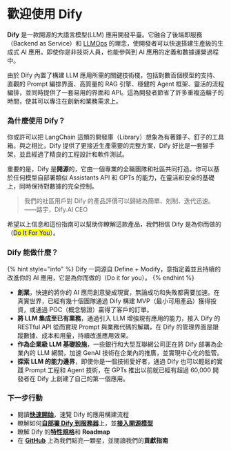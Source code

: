 # 歡迎使用 Dify

**Dify** 是一款開源的大語言模型(LLM) 應用開發平臺。它融合了後端即服務（Backend as Service）和 [LLMOps](learn-more/extended-reading/what-is-llmops.md) 的理念，使開發者可以快速搭建生產級的生成式 AI 應用。即使你是非技術人員，也能參與到 AI 應用的定義和數據運營過程中。

由於 Dify 內置了構建 LLM 應用所需的關鍵技術棧，包括對數百個模型的支持、直觀的 Prompt 編排界面、高質量的 RAG 引擎、穩健的 Agent 框架、靈活的流程編排，並同時提供了一套易用的界面和 API。這為開發者節省了許多重複造輪子的時間，使其可以專注在創新和業務需求上。

### 為什麼使用 Dify？

你或許可以把 LangChain 這類的開發庫（Library）想象為有著錘子、釘子的工具箱。與之相比，Dify 提供了更接近生產需要的完整方案，Dify 好比是一套腳手架，並且經過了精良的工程設計和軟件測試。

重要的是，Dify 是**開源**的，它由一個專業的全職團隊和社區共同打造。你可以基於任何模型自部署類似 Assistants API 和 GPTs 的能力，在靈活和安全的基礎上，同時保持對數據的完全控制。

> 我們的社區用戶對 Dify 的產品評價可以歸結為簡單、剋制、迭代迅速。\
> ——路宇，Dify.AI CEO

希望以上信息和這份指南可以幫助你瞭解這款產品，我們相信 Dify 是為你而做的（<mark style="color:blue;">Do It For You</mark>）。

### Dify 能做什麼？

{% hint style="info" %}
Dify 一詞源自 Define + Modify，意指定義並且持續的改進你的 AI 應用，它是為你而做的（Do it for you）。
{% endhint %}

* **創業**，快速的將你的 AI 應用創意變成現實，無論成功和失敗都需要加速。在真實世界，已經有幾十個團隊通過 Dify 構建 MVP（最小可用產品）獲得投資，或通過 POC（概念驗證）贏得了客戶的訂單。
* **將 LLM 集成至已有業務**，通過引入 LLM 增強現有應用的能力，接入 Dify 的 RESTful API 從而實現 Prompt 與業務代碼的解耦，在 Dify 的管理界面是跟蹤數據、成本和用量，持續改進應用效果。
* **作為企業級 LLM 基礎設施**，一些銀行和大型互聯網公司正在將 Dify 部署為企業內的 LLM 網關，加速 GenAI 技術在企業內的推廣，並實現中心化的監管。
* **探索 LLM 的能力邊界**，即使你是一個技術愛好者，通過 Dify 也可以輕鬆的實踐 Prompt 工程和 Agent 技術，在 GPTs 推出以前就已經有超過 60,000 開發者在 Dify 上創建了自己的第一個應用。

### 下一步行動

* 閱讀[**快速開始**](guides/application-orchestrate/creating-an-application.md)，速覽 Dify 的應用構建流程
* 瞭解如何[**自部署 Dify 到服務器**](getting-started/install-self-hosted/)上，並[**接入開源模型**](guides/model-configuration/)
* 瞭解 Dify 的[**特性規格**](getting-started/readme/features-and-specifications.md)和 **Roadmap**
* 在 [**GitHub**](https://github.com/langgenius/dify) 上為我們點亮一顆星，並閱讀我們的**貢獻指南**
